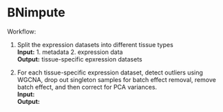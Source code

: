 # BNimpute

Workflow:

1. Split the expression datasets into different tissue types <br>
   <b>Input:</b> 1. metadata 2. expression data <br>
   <b>Output:</b> tissue-specific epxression datasets <br>

2. For each tissue-specific expression dataset, detect outliers using WGCNA,
   drop out singleton samples for batch effect removal, remove batch effect,
   and then correct for PCA variances. <br> 
   <b>Input:</b> <br>
   <b>Output:</b> <br>
